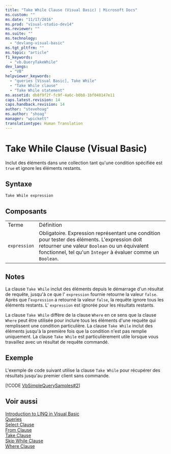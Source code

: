 ```yaml
---
title: "Take While Clause (Visual Basic) | Microsoft Docs"
ms.custom: ""
ms.date: "11/17/2016"
ms.prod: "visual-studio-dev14"
ms.reviewer: ""
ms.suite: ""
ms.technology: 
  - "devlang-visual-basic"
ms.tgt_pltfrm: ""
ms.topic: "article"
f1_keywords: 
  - "vb.QueryTakeWhile"
dev_langs: 
  - "VB"
helpviewer_keywords: 
  - "queries [Visual Basic], Take While"
  - "Take While clause"
  - "Take While statement"
ms.assetid: db8f9f2f-fc9f-4a6c-b0b8-1bf048147e11
caps.latest.revision: 14
caps.handback.revision: 14
author: "stevehoag"
ms.author: "shoag"
manager: "wpickett"
translationtype: Human Translation
---
```

# Take While Clause (Visual Basic)
Inclut des éléments dans une collection tant qu'une condition spécifiée est `true` et ignore les éléments restants.  
  
## Syntaxe  
  
```  
Take While expression  
```  
  
## Composants  
  
|||  
|-|-|  
|Terme|Définition|  
|`expression`|Obligatoire.  Expression représentant une condition pour tester des éléments.  L'expression doit retourner une valeur `Boolean` ou un équivalent fonctionnel, tel qu'un `Integer` à évaluer comme un `Boolean`.|  
  
## Notes  
 La clause `Take While` inclut des éléments depuis le démarrage d'un résultat de requête, jusqu'à ce que l' `expression` fournie retourne la valeur `false`.  Après que l'`expression` a retourné la valeur `false`, la requête ignore tous les éléments restants.  L' `expression` est ignorée pour les résultats restants.  
  
 La clause `Take While` diffère de la clause `Where` en ce sens que la clause `Where` peut être utilisée pour inclure tous les éléments d'une requête qui remplissent une condition particulière.  La clause `Take While` inclut des éléments jusqu'à la première fois que la condition n'est pas remplie uniquement.  La clause `Take While` est particulièrement utile lorsque vous travaillez avec un résultat de requête commandé.  
  
## Exemple  
 L'exemple de code suivant utilise la clause `Take While` pour récupérer des résultats jusqu'au premier client sans commande.  
  
 [!CODE [VbSimpleQuerySamples#2](../CodeSnippet/VS_Snippets_VBCSharp/VbSimpleQuerySamples#2)]  
  
## Voir aussi  
 [Introduction to LINQ in Visual Basic](../../../visual-basic/programming-guide/language-features/linq/introduction-to-linq.md)   
 [Queries](../../../visual-basic/language-reference/queries/queries.md)   
 [Select Clause](../../../visual-basic/language-reference/queries/select-clause.md)   
 [From Clause](../../../visual-basic/language-reference/queries/from-clause.md)   
 [Take Clause](../../../visual-basic/language-reference/queries/take-clause.md)   
 [Skip While Clause](../../../visual-basic/language-reference/queries/skip-while-clause.md)   
 [Where Clause](../../../visual-basic/language-reference/queries/where-clause.md)